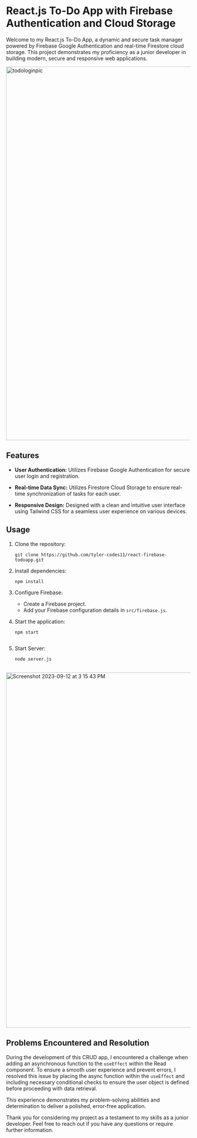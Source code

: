 # React.js To-Do App with Firebase Authentication and Cloud Storage

Welcome to my React.js To-Do App, a dynamic and secure task manager powered by Firebase Google Authentication and real-time Firestore cloud storage. This project demonstrates my proficiency as a junior developer in building modern, secure and responsive web applications.

<img width="1017" alt="todologinpic" src="https://github.com/tylercodes-11/react-firebase-todoapp/assets/96836274/04dc9029-fe32-4d3c-b2de-6bc8249f2247">


## Features

- **User Authentication:** Utilizes Firebase Google Authentication for secure user login and registration.

- **Real-time Data Sync:** Utilizes Firestore Cloud Storage to ensure real-time synchronization of tasks for each user.

- **Responsive Design:** Designed with a clean and intuitive user interface using Tailwind CSS for a seamless user experience on various devices.

## Usage

1. Clone the repository:
   ```
   git clone https://github.com/tyler-codes11/react-firebase-todoapp.git
   ```

2. Install dependencies:
   ```
   npm install
   ```

3. Configure Firebase:
   - Create a Firebase project.
   - Add your Firebase configuration details in `src/firebase.js`.

4. Start the application:
   ```
   npm start
  
   ```
5. Start Server:
   ```
   node server.js

   ```
##
   <img width="967" alt="Screenshot 2023-09-12 at 3 15 43 PM" src="https://github.com/tylercodes-11/react-firebase-todoapp/assets/96836274/edb30aa0-fc36-41b5-bac7-89bc40291d33">


## Problems Encountered and Resolution

During the development of this CRUD app, I encountered a challenge when adding an asynchronous function to the `useEffect` within the Read component. To ensure a smooth user experience and prevent errors, I resolved this issue by placing the async function within the `useEffect` and including necessary conditional checks to ensure the user object is defined before proceeding with data retrieval.

This experience demonstrates my problem-solving abilities and determination to deliver a polished, error-free application.

Thank you for considering my project as a testament to my skills as a junior developer. Feel free to reach out if you have any questions or require further information.
